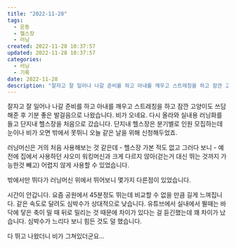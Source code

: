 ```yaml
---
title: "2022-11-28"
tags:
  - 운동
  - 헬스장
  - 러닝
created: 2022-11-28 10:37:57
updated: 2022-11-28 10:37:57
categories:
  - 러닝
  - 기록
date: 2022-11-28
description: "잘자고 잘 일어나 나갈 준비를 하고 아내를 깨우고 스트레칭을 하고 잠깐 고양이도 쓰담해준 후 기분 좋은 발걸음으로 나왔습니다. 비가 오네요. 다시 올라와 실내용 러닝화를 들고 단지내 헬스장을 처음으로 갔습니다. 단지내 헬스장은 분기별로 인원 모집하는데 눈이나 비가 오면 밖에서 못뛰니 오"
---
```


잘자고 잘 일어나 나갈 준비를 하고 아내를 깨우고 스트레칭을 하고 잠깐 고양이도 쓰담해준 후 기분 좋은 발걸음으로 나왔습니다.
비가 오네요. 다시 올라와 실내용 러닝화를 들고 단지내 헬스장을 처음으로 갔습니다. 단지내 헬스장은 분기별로 인원 모집하는데 눈이나 비가 오면 밖에서 못뛰니 오늘 같은 날을 위해 신청해두었죠.

러닝머신은 거의 처음 사용해보는 것 같은데 - 헬스장 가본 적도 없고 그러다 보니 - 예전에 집에서 사용하던 샤오미 워킹머신과 크게 다르지 않아(걷는거 대신 뛰는 것까지 가능한것 빼고) 어렵지 않게 사용할 수 있었습니다.

밖에서만 뛰다가 러닝머신 위에서 뛰어보니 몇가지 다른점이 있었습니다.

시간이 안갑니다. 요즘 공원에서 45분정도 뛰는데 비교할 수 없을 만큼 길게 느껴집니다.
같은 속도로 달려도 심박수가 상대적으로 낮습니다. 유튜브에서 실내에서 뛸때는 바닥에 닿은 축이 밀 때 뒤로 밀리는 것 때문에 차이가 있다는 걸 듣긴했는데 꽤 차이가 났습니다.
심박수가 느리다 보니 힘든 것도 덜 했습니다.

다 뛰고 나왔더니 비가 그쳐있더군요...
